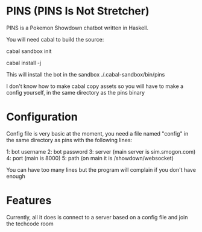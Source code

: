 PINS (PINS Is Not Stretcher)
=======

PINS is a Pokemon Showdown chatbot written in Haskell.

You will need cabal to build the source:

cabal sandbox init

cabal install -j

This will install the bot in the sandbox ./.cabal-sandbox/bin/pins

I don't know how to make cabal copy assets so you will have to make a config yourself, in the same directory as the pins binary


Configuration
=======

Config file is very basic at the moment, you need a file named "config" in the same directory as pins with the following lines:

1: bot username
2: bot password
3: server (main server is sim.smogon.com)
4: port (main is 8000)
5: path (on main it is /showdown/websocket)

You can have too many lines but the program will complain if you don't have enough


Features
=======
Currently, all it does is connect to a server based on a config file and join the techcode room
